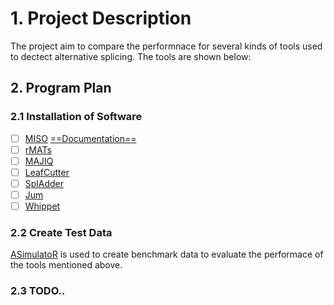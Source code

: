 # 1. Project Description 

The project aim to compare the performnace for several kinds of tools used to dectect alternative splicing. The  tools are shown below: 

## 2. Program Plan 

### 2.1 Installation of Software

 - [ ] [MISO](http://hollywood.mit.edu/burgelab/miso/) [==Documentation==](https://miso.readthedocs.io/en/fastmiso/#using-miso-on-a-cluster)
 - [ ]  [rMATs](http://rnaseq-mats.sourceforge.net/index.html)
 - [ ] [MAJIQ](https://majiq.biociphers.org/)
 - [ ] [LeafCutter](https://davidaknowles.github.io/leafcutter/)
 - [ ] [SplAdder](https://github.com/ratschlab/spladder)
 - [ ] [Jum](https://github.com/qqwang-berkeley/JUM)
 - [ ] [Whippet](https://github.com/timbitz/Whippet.jl)

### 2.2 Create Test Data 

[ASimulatoR](https://github.com/biomedbigdata/ASimulatoR) is used to create benchmark data to evaluate the performace of the tools mentioned above. 


### 2.3 TODO..
<!--stackedit_data:
eyJoaXN0b3J5IjpbNTEzOTcxNDEyLDI3MjMzNTUxN119
-->